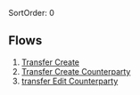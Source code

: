 SortOrder: 0
## Flows

1. [Transfer Create](/docs/transfer-create.md)
2. [Transfer Create Counterparty](/docs/transfer-create-counterparty.md)
3. [transfer Edit Counterparty](/docs/transfer-edit-counterparty.md)